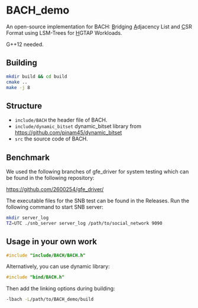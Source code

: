 # BACH_demo

An open-source implementation for BACH: <u>B</u>ridging <u>A</u>djacency List and <u>C</u>SR Format using LSM-Trees for <u>H</u>GTAP Workloads.

G++12 needed.

## Building
```bash
mkdir build && cd build
cmake ..
make -j 8
```

## Structure
- `include/BACH` the header file of BACH.
- `include/dynamic_bitset` dynamic_bitset library from https://github.com/pinam45/dynamic_bitset
- `src` the source code of BACH.

## Benchmark

We used the following branches of gfe_driver for system testing which can be found in the following repository:

https://github.com/2600254/gfe_driver/

The executable files for the SNB test can be found in the Releases.
Run the following command to start SNB server:

```bash
mkdir server_log
TZ=UTC ./snb_server server_log /path/to/social_network 9090
```

## Usage in your own work

```c++
#include "include/BACH/BACH.h"
```

Alternatively, you can use dynamic library:

```c++
#include "bind/BACH.h"
```

Then add the linking options during building:
```bash
-lbach -L/path/to/BACH_demo/build 
```

<!-- oneTBB https://github.com/oneapi-src/oneTBB -->

<!-- PMA https://github.com/2600254/Packed-Memory-Array -->

<!-- dynamic_bitset https://github.com/pinam45/dynamic_bitset -->

